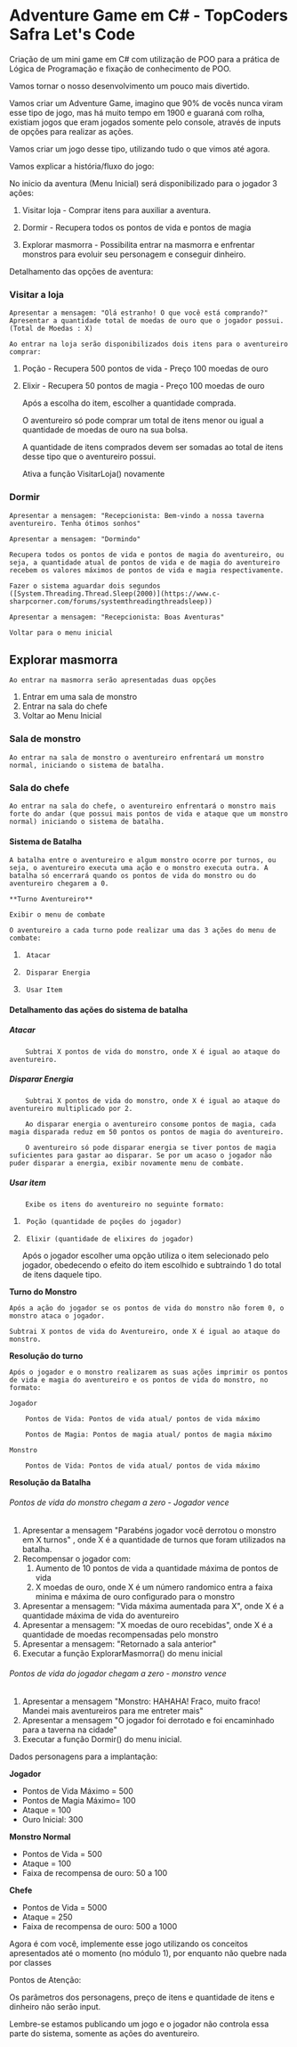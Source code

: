 # Adventure Game em C# - TopCoders Safra Let's Code
Criação de um mini game em C# com utilização de POO para a prática de Lógica de Programação e fixação de conhecimento de POO.

Vamos tornar o nosso desenvolvimento um pouco mais divertido.

Vamos criar um Adventure Game, imagino que 90% de vocês nunca viram esse tipo de jogo, mas há muito tempo em 1900 e guaraná com rolha, existiam jogos que eram jogados somente pelo console, através de inputs de opções para realizar as ações.

Vamos criar um jogo desse tipo, utilizando tudo o que vimos até agora.

Vamos explicar a história/fluxo do jogo:

No inicio da aventura (Menu Inicial) será disponibilizado para o jogador 3 ações:

1. Visitar loja - Comprar itens para auxiliar a aventura.

2. Dormir - Recupera todos os pontos de vida e pontos de magia

3. Explorar masmorra - Possibilita entrar na masmorra e enfrentar monstros para evoluir seu personagem e conseguir dinheiro.

   

Detalhamento das opções de aventura:

### Visitar a loja

	Apresentar a mensagem: "Olá estranho! O que você está comprando?"
	Apresentar a quantidade total de moedas de ouro que o jogador possui. (Total de Moedas : X)

	Ao entrar na loja serão disponibilizados dois itens para o aventureiro comprar:

1. Poção - Recupera 500 pontos de vida - Preço 100 moedas de ouro

2. Elixir - Recupera 50 pontos de magia - Preço 100 moedas de ouro

   Após a escolha do item, escolher a quantidade comprada.

   O aventureiro só pode comprar um total de itens menor ou igual a quantidade de moedas de ouro na sua bolsa.

   A quantidade de itens comprados devem ser somadas ao total de itens desse tipo que o aventureiro possui.

   Ativa a função VisitarLoja() novamente

### Dormir

	Apresentar a mensagem: "Recepcionista: Bem-vindo a nossa taverna aventureiro. Tenha ótimos sonhos"

	Apresentar a mensagem: "Dormindo"

	Recupera todos os pontos de vida e pontos de magia do aventureiro, ou seja, a quantidade atual de pontos de vida e de magia do aventureiro 	recebem os valores máximos de pontos de vida e magia respectivamente.

	Fazer o sistema aguardar dois segundos  ([System.Threading.Thread.Sleep(2000)](https://www.c-sharpcorner.com/forums/systemthreadingthreadsleep))

	Apresentar a mensagem: "Recepcionista: Boas Aventuras"

	Voltar para o menu inicial

## Explorar masmorra

	Ao entrar na masmorra serão apresentadas duas opções

1. Entrar em uma sala de monstro
2. Entrar na sala do chefe
3. Voltar ao Menu Inicial

### Sala de monstro

	Ao entrar na sala de monstro o aventureiro enfrentará um monstro normal, iniciando o sistema de batalha.

### Sala do chefe

	Ao entrar na sala do chefe, o aventureiro enfrentará o monstro mais forte do andar (que possui mais pontos de vida e ataque que um monstro normal) iniciando o sistema de batalha.

#### Sistema de Batalha

	A batalha entre o aventureiro e algum monstro ocorre por turnos, ou seja, o aventureiro executa uma ação e o monstro executa outra. A batalha só encerrará quando os pontos de vida do monstro ou do aventureiro chegarem a 0.

	**Turno Aventureiro**

	Exibir o menu de combate

	O aventureiro a cada turno pode realizar uma das 3 ações do menu de combate:

1. 		Atacar
2. 		Disparar Energia
3. 		Usar Item

#### Detalhamento das ações do sistema de batalha 

##### 	Atacar

		Subtrai X pontos de vida do monstro, onde X é igual ao ataque do aventureiro.

##### 	Disparar Energia

		Subtrai X pontos de vida do monstro, onde X é igual ao ataque do aventureiro multiplicado por 2.

		Ao disparar energia o aventureiro consome pontos de magia, cada magia disparada reduz em 50 pontos os pontos de magia do aventureiro.

		O aventureiro só pode disparar energia se tiver pontos de magia suficientes para gastar ao disparar. Se por um acaso o jogador não puder disparar a energia, exibir novamente menu de combate.

##### 	Usar item

		Exibe os itens do aventureiro no seguinte formato:

1. 		Poção (quantidade de poções do jogador)

2. 		Elixir (quantidade de elixires do jogador)

   Após o jogador escolher uma opção utiliza o item selecionado pelo jogador, obedecendo o efeito do item escolhido e subtraindo 1 do total de itens daquele tipo.

**Turno do Monstro**

	Após a ação do jogador se os pontos de vida do monstro não forem 0, o monstro ataca o jogador.

	Subtrai X pontos de vida do Aventureiro, onde X é igual ao ataque do monstro.

**Resolução do turno**

	Após o jogador e o monstro realizarem as suas ações imprimir os pontos de vida e magia do aventureiro e os pontos de vida do monstro, no formato:

	Jogador

		Pontos de Vida: Pontos de vida atual/ pontos de vida máximo

		Pontos de Magia: Pontos de magia atual/ pontos de magia máximo

	Monstro

		Pontos de Vida: Pontos de vida atual/ pontos de vida máximo

**Resolução da Batalha**

###### Pontos de vida do monstro chegam a zero - Jogador vence

1. Apresentar a mensagem "Parabéns jogador você derrotou o monstro em X turnos" , onde X é a quantidade de turnos que foram utilizados na batalha.
2. Recompensar o jogador com:
   1. Aumento de 10 pontos de vida a quantidade máxima de pontos de vida
   2. X moedas de ouro, onde X é um número randomico entra a faixa minima e máxima de ouro configurado para o monstro
3. Apresentar a mensagem: "Vida máxima aumentada para X", onde X é a quantidade máxima de vida do aventureiro
4. Apresentar a mensagem: "X moedas de ouro recebidas", onde X é a quantidade de moedas recompensadas pelo monstro
5. Apresentar a mensagem: "Retornado a sala anterior"
6. Executar a função ExplorarMasmorra() do menu inicial

###### Pontos de vida do jogador chegam a zero - monstro vence

1. Apresentar a mensagem "Monstro: HAHAHA! Fraco, muito fraco! Mandei mais aventureiros para me entreter mais"
2. Apresentar a mensagem "O jogador foi derrotado e foi encaminhado para a taverna na cidade"
3. Executar a função Dormir() do menu inicial.

Dados personagens para a implantação:

**Jogador**

- Pontos de Vida Máximo = 500
- Pontos de Magia Máximo= 100
- Ataque = 100
- Ouro Inicial: 300

**Monstro Normal**

- Pontos de Vida = 500
- Ataque = 100
- Faixa de recompensa de ouro: 50 a 100

**Chefe**

- Pontos de Vida = 5000
- Ataque = 250
- Faixa de recompensa de ouro: 500 a 1000

Agora é com você, implemente esse jogo utilizando os conceitos apresentados até o momento (no módulo 1), por enquanto não quebre nada por classes

Pontos de Atenção:

Os parâmetros dos personagens, preço de itens e quantidade de itens e dinheiro não serão input.

Lembre-se estamos publicando um jogo e o jogador não controla essa parte do sistema, somente as ações do aventureiro.
